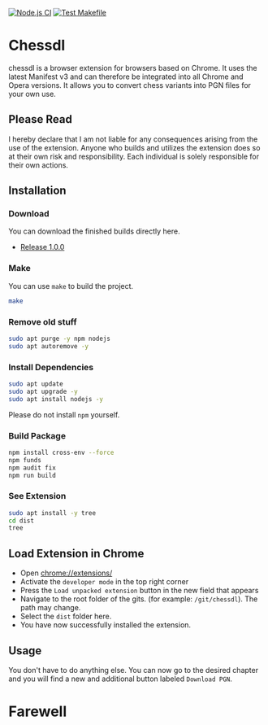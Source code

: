 [![Node.js CI](https://github.com/eskopp/chessdl/actions/workflows/NodeJS.yml/badge.svg)](https://github.com/eskopp/chessdl/actions/workflows/NodeJS.yml) [![Test Makefile](https://github.com/eskopp/chessdl/actions/workflows/make_test.yml/badge.svg)](https://github.com/eskopp/chessdl/actions/workflows/make_test.yml)

# Chessdl
chessdl is a browser extension for browsers based on Chrome. It uses the latest Manifest v3 and can therefore be integrated into all Chrome and Opera versions. It allows you to convert chess variants into PGN files for your own use.

## Please Read
I hereby declare that I am not liable for any consequences arising from the use of the extension. Anyone who builds and utilizes the extension does so at their own risk and responsibility. Each individual is solely responsible for their own actions.

## Installation

### Download
You can download the finished builds directly here. 
- [Release 1.0.0](https://github.com/eskopp/chessdl/releases/download/v1.0.0)

### Make
You can use ``make`` to build the project.
```bash
make
```

### Remove old stuff
```bash
sudo apt purge -y npm nodejs
sudo apt autoremove -y
```
### Install Dependencies
```bash
sudo apt update
sudo apt upgrade -y
sudo apt install nodejs -y
```
Please do not install ``npm`` yourself. 


### Build Package 
```bash
npm install cross-env --force
npm funds
npm audit fix
npm run build
```

### See Extension

```bash
sudo apt install -y tree
cd dist 
tree
```

## Load Extension in Chrome

- Open [chrome://extensions/](chrome://extensions/)
- Activate the ``developer mode`` in the top right corner
- Press the ``Load unpacked extension``  button in the new field that appears
- Navigate to the root folder of the gits. (for example: ``/git/chessdl``). The path may change.
- Select the ``dist`` folder here.
- You have now successfully installed the extension.


## Usage
You don't have to do anything else. You can now go to the desired chapter and you will find a new and additional button labeled ``Download PGN``.

# Farewell